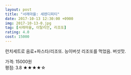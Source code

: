 ```yaml
---
layout: post
title: "서래마을: 세렌디피티"
date: 2017-10-13 12:30:00 +0900
img: 2017-10-13-0.jpg
tag: [서래마을, 이탈리안, 리조또]
rating: 4.0
cost: 15000
---
```

런치세트로 음료+파스타/리조또. 능이버섯 리조또를 먹었음. 버섯맛.

가격: 15000원 <br>
평점: 3.8 &#9733;&#9733;&#9733;&#9733;&#9734;
